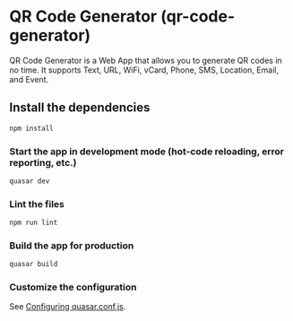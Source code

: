# QR Code Generator (qr-code-generator)

QR Code Generator is a Web App that allows you to generate QR codes in no time. It supports Text, URL, WiFi, vCard, Phone, SMS, Location, Email, and Event.

## Install the dependencies

```bash
npm install
```

### Start the app in development mode (hot-code reloading, error reporting, etc.)

```bash
quasar dev
```

### Lint the files

```bash
npm run lint
```

### Build the app for production

```bash
quasar build
```

### Customize the configuration

See [Configuring quasar.conf.js](https://quasar.dev/quasar-cli/quasar-conf-js).
